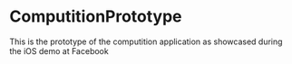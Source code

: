 ComputitionPrototype
====================

This is the prototype of the computition application as showcased during the iOS demo at Facebook
